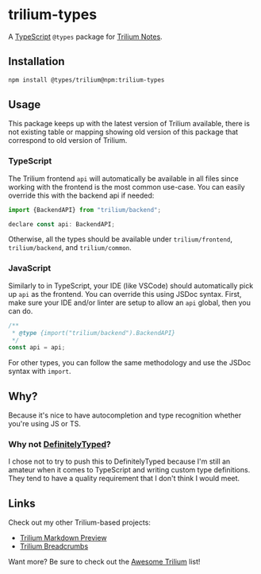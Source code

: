 # trilium-types

A [TypeScript](https://www.typescriptlang.org/) `@types` package for [Trilium Notes](https://github.com/zadam/trilium).

## Installation

```sh
npm install @types/trilium@npm:trilium-types
```

## Usage

This package keeps up with the latest version of Trilium available, there is not existing table or mapping showing old version of this package that correspond to old version of Trilium.

### TypeScript

The Trilium frontend `api` will automatically be available in all files since working with the frontend is the most common use-case. You can easily override this with the backend api if needed:

```js
import {BackendAPI} from "trilium/backend";

declare const api: BackendAPI;
```

Otherwise, all the types should be available under `trilium/frontend`, `trilium/backend`, and `trilium/common`.

### JavaScript

Similarly to in TypeScript, your IDE (like VSCode) should automatically pick up `api` as the frontend. You can override this using JSDoc syntax. First, make sure your IDE and/or linter are setup to allow an `api` global, then you can do.
```js
/**
 * @type {import("trilium/backend").BackendAPI}
 */
const api = api;
```

For other types, you can follow the same methodology and use the JSDoc syntax with `import`.


## Why?

Because it's nice to have autocompletion and type recognition whether you're using JS or TS.

### Why not [DefinitelyTyped](https://github.com/DefinitelyTyped/DefinitelyTyped/)?

I chose not to try to push this to DefinitelyTyped because I'm still an amateur when it comes to TypeScript and writing custom type definitions. They tend to have a quality requirement that I don't think I would meet.


## Links

Check out my other Trilium-based projects:
- [Trilium Markdown Preview](https://github.com/rauenzi/Trilium-MarkdownPreview/)
- [Trilium Breadcrumbs](https://github.com/rauenzi/Trilium-Breadcrumbs)

Want more? Be sure to check out the [Awesome Trilium](https://github.com/Nriver/awesome-trilium) list!
